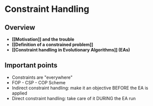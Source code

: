 # Constraint Handling

## Overview
- **[[Motivation]] and the trouble**
- **[[Definition of a constrained problem]]**
- **[[Constraint handling in Evolutionary Algorithms]] (EAs)**

## Important points
- Constraints are "everywhere"
- FOP - CSP - COP Scheme
- Indirect constraint handling: make it an objective BEFORE the EA is applied
- Direct constraint handling: take care of it DURING the EA run